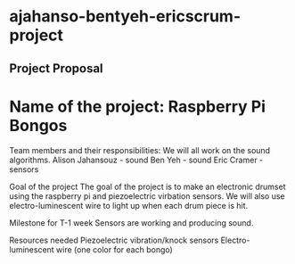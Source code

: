 # ajahanso-bentyeh-ericscrum-project
   
## Project Proposal ##

# Name of the project: Raspberry Pi Bongos #

Team members and their responsibilities:
	We will all work on the sound algorithms.
	Alison Jahansouz - sound
	Ben Yeh - sound 
	Eric Cramer - sensors

Goal of the project
	The goal of the project is to make an electronic drumset using the raspberry pi
	and piezoelectric virbation sensors. We will also use electro-luminescent wire
	to light up when each drum piece is hit. 

Milestone for T-1 week
	Sensors are working and producing sound.

Resources needed
	Piezoelectric vibration/knock sensors
	Electro-luminescent wire (one color for each bongo)

